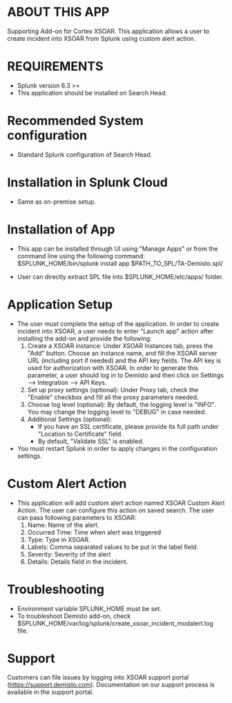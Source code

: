 
# ABOUT THIS APP

Supporting Add-on for Cortex XSOAR. This application allows a user to create incident into XSOAR from Splunk using custom alert action.


# REQUIREMENTS

* Splunk version 6.3 >=
* This application should be installed on Search Head.


# Recommended System configuration
* Standard Splunk configuration of Search Head.

# Installation in Splunk Cloud
* Same as on-premise setup.

# Installation of App

* This app can be installed through UI using "Manage Apps" or from the command line using the following command:
$SPLUNK_HOME/bin/splunk install app $PATH_TO_SPL/TA-Demisto.spl/


* User can directly extract SPL file  into $SPLUNK_HOME/etc/apps/ folder.


# Application Setup
* The user must complete the setup of the application. In order to create incident into XSOAR, a user needs to enter "Launch app" action after installing the add-on and provide the following:
    1) Create a XSOAR instance:
       Under XSOAR Instances tab, press the "Add" button. Choose an instance name, and fill the XSOAR server URL (including port if needed) and the API key fields. The API key is used for authorization with XSOAR. In order to generate this parameter, a user should log in to Demisto and then click on Settings --> Integration --> API Keys.
    2) Set up proxy settings (optional):
       Under Proxy tab, check the "Enable" checkbox and fill all the proxy parameters needed.
    3) Choose log level (optional):
       By default, the logging level is "INFO". You may change the logging level to "DEBUG" in case needed.
    4) Additional Settings (optional):
       - If you have an SSL certificate, please provide its full path under "Location to Certificate" field.
       - By default, "Validate SSL" is enabled.
* You must restart Splunk in order to apply changes in the configuration settings.
       
# Custom Alert Action
* This application will add custom alert action named XSOAR Custom Alert Action. The user can configure this action on saved search. The user can pass following parameters to XSOAR:
    1) Name: Name of the alert.
    2) Occurred Time: Time when alert was triggered
    3) Type: Type in XSOAR.
    4) Labels: Comma separated values to be put in the label field.
    5) Severity: Severity of the alert
    6) Details: Details field in the incident.

# Troubleshooting
* Environment variable SPLUNK_HOME must be set.
* To troubleshoot Demisto add-on, check $SPLUNK_HOME/var/log/splunk/create_xsoar_incident_modalert.log file.

# Support
Customers can file issues by logging into XSOAR support portal (https://support.demisto.com).
Documentation on our support process is available in the support portal. 
